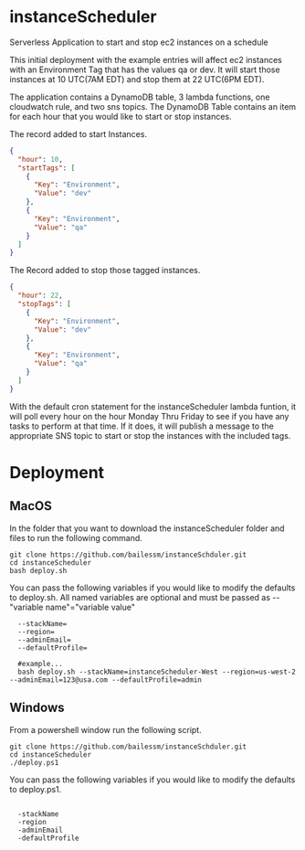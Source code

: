 # instanceScheduler
Serverless Application to start and stop ec2 instances on a schedule 

This initial deployment with the example entries will affect ec2 instances with an Environment Tag that has the values qa or dev.  It will start those instances at 10 UTC(7AM EDT) and stop them at 22 UTC(6PM EDT).

The application contains a DynamoDB table, 3 lambda functions, one cloudwatch rule, and two sns topics. The DynamoDB Table contains an item for each hour that you would like to start or stop instances.

The record added to start Instances.
```json
{
  "hour": 10,
  "startTags": [
    {
      "Key": "Environment",
      "Value": "dev"
    },
    {
      "Key": "Environment",
      "Value": "qa"
    }
  ]
}
```
The Record added to stop those tagged instances.
```json
{
  "hour": 22,
  "stopTags": [
    {
      "Key": "Environment",
      "Value": "dev"
    },
    {
      "Key": "Environment",
      "Value": "qa"
    }
  ]
}
```
With the default cron statement for the instanceScheduler lambda funtion, it will poll every hour on the hour Monday Thru Friday to see if you have any tasks to perform at that time.  If it does, it will publish a message to the appropriate SNS topic to start or stop the instances with the included tags.  

# Deployment 
## MacOS

In the folder that you want to download the instanceScheduler folder and files to run the following command.

~~~~
git clone https://github.com/bailessm/instanceSchduler.git
cd instanceScheduler
bash deploy.sh
~~~~

You can pass the following variables if you would like to modify the defaults to deploy.sh. All named variables are optional and must be passed as --"variable name"="variable value"

~~~~
  --stackName=
  --region=
  --adminEmail=
  --defaultProfile=

  #example...
  bash deploy.sh --stackName=instanceScheduler-West --region=us-west-2 --adminEmail=123@usa.com --defaultProfile=admin
~~~~

## Windows
 
 From a powershell window run the following script.
~~~~
git clone https://github.com/bailessm/instanceSchduler.git
cd instanceScheduler
./deploy.ps1

~~~~

You can pass the following variables if you would like to modify the defaults to deploy.ps1.

~~~~

  -stackName
  -region
  -adminEmail
  -defaultProfile

~~~~

